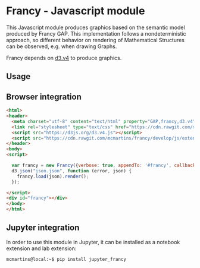 # Francy - Javascript module

This Javascript module produces graphics based on the semantic model produced by Francy GAP.
This implementation follows a nondeterministic approach, so different behavior on rendering 
of Mathematical Structures can be observed, e.g. when drawing Graphs.

Francy depends on [d3.v4](https://d3js.org/) to produce graphics.

## Usage

## Browser integration

```html
<html>
<header>
  <meta charset="utf-8" content="text/html" property="GAP,francy,d3.v4">
  <link rel="stylesheet" type="text/css" href="https://cdn.rawgit.com/mcmartins/francy/develop/js/extensions/browser/index.css">
  <script src="https://d3js.org/d3.v4.js"></script>
  <script src="https://cdn.rawgit.com/mcmartins/francy/develop/js/extensions/browser/francy.bundle.js"></script>
</header>
<body>
<script>

  var francy = new Francy({verbose: true, appendTo: '#francy', callbackHandler: console.log});
  d3.json("json.json", function (error, json) {
    francy.load(json).render();
  });

</script>
<div id="francy"></div>
</body>
</html>
```

## Jupyter integration

In order to use this module in Jupyter, it can be installed as a notebook extension and lab extension:

```bash
mcmartins@local:~$ pip install jupyter_francy
```
